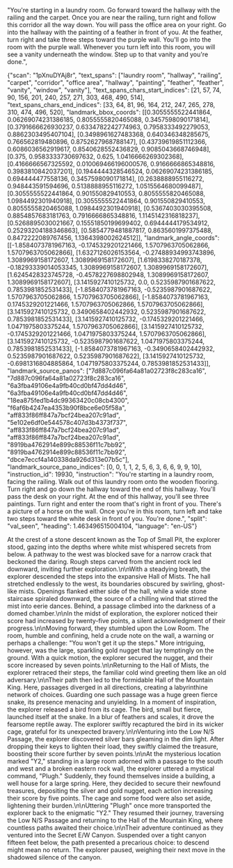 
"You're starting in a laundry room. Go forward toward the hallway with the railing and the carpet. Once you are near the railing, turn right and follow this corridor all the way down. You will pass the office area on your right. Go into the hallway with the painting of a feather in front of you. At the feather, turn right and take three steps toward the purple wall. You'll go into the room with the purple wall. Whenever you turn left into this room, you will see a vanity underneath the window. Step up to that vanity and you're done.",


{"scan": "1pXnuDYAj8r", "text_spans": ["laundry room", "hallway", "railing", "carpet", "corridor", "office area", "hallway", "painting", "feather", "feather", "vanity", "window", "vanity"], "text_spans_chars_start_indices": [21, 57, 74, 90, 156, 201, 240, 257, 271, 303, 468, 490, 514], "text_spans_chars_end_indices": [33, 64, 81, 96, 164, 212, 247, 265, 278, 310, 474, 496, 520], "landmark_bbox_coords": [[0.3055555522441864, 0.06269074231386185, 0.8055555820465088, 0.3457598090171814], [0.3791666626930237, 0.6334782242774963, 0.7958333492279053, 0.8862303495407104], [0.3498961627483368, 0.640346348285675, 0.766562819480896, 0.8752627968788147], [0.43739619851112366, 0.6086036562919617, 0.8540628552436829, 0.9085043668746948], [0.375, 0.9583333730697632, 0.625, 1.0416666269302368], [0.4166666567325592, 0.010069466196000576, 0.9166666865348816, 0.3983810842037201], [0.1944444328546524, 0.06269074231386185, 0.694444477558136, 0.3457598090171814], [0.2638888955116272, 0.948443591594696, 0.5138888955116272, 1.0515564680099487], [0.3055555522441864, 0.901550829410553, 0.8055555820465088, 1.0984492301940918], [0.3055555522441864, 0.901550829410553, 0.8055555820465088, 1.0984492301940918], [0.5367403030395508, 0.8854857683181763, 0.7916666865348816, 1.1145142316818237], [0.5268895030021667, 0.15551850199699402, 0.6944444179534912, 0.25293204188346863], [0.5854779481887817, 0.8635601997375488, 0.8472222089767456, 1.1364398002624512]], "landmark_angle_coords": [[-1.8584073781967163, -0.1745329201221466, 1.5707963705062866, 1.5707963705062866], [1.6327126026153564, -0.27488934993743896, 1.3089969158172607, 1.3089969158172607], [1.6198338270187378, -0.18293339014053345, 1.3089969158172607, 1.3089969158172607], [1.6245428323745728, -0.4578227698802948, 1.3089969158172607, 1.3089969158172607], [3.1415927410125732, 0.0, 0.5235987901687622, 0.7853981852531433], [-1.8584073781967163, -0.5235987901687622, 1.5707963705062866, 1.5707963705062866], [-1.8584073781967163, 0.1745329201221466, 1.5707963705062866, 1.5707963705062866], [3.1415927410125732, 0.3490658402442932, 0.5235987901687622, 0.7853981852531433], [3.1415927410125732, -0.1745329201221466, 1.0471975803375244, 1.5707963705062866], [3.1415927410125732, -0.1745329201221466, 1.0471975803375244, 1.5707963705062866], [3.1415927410125732, -0.5235987901687622, 1.0471975803375244, 0.7853981852531433], [-1.8584073781967163, -0.3490658402442932, 0.5235987901687622, 0.5235987901687622], [3.1415927410125732, -0.6981316804885864, 1.0471975803375244, 0.7853981852531433]], "landmark_source_panos": ["7d887c096fa64a81a02723f8c283ca16", "7d887c096fa64a81a02723f8c283ca16", "6a3fba49106e4a9fb40cd0bf47dd4d46", "6a3fba49106e4a9fb40cd0bf47dd4d46", "18ea875fed1b4dc99363420c08cb4300", "f6af6b4247ea4353b90f8bce6e05f58a", "aff833f86ff847a7bcf24bea207c91ad", "5e102e6df0e544578c407d3b4373f737", "aff833f86ff847a7bcf24bea207c91ad", "aff833f86ff847a7bcf24bea207c91ad", "8919ba4762914e899c88536f11c7bb92", "8919ba4762914e899c88536f11c7bb92", "dbce7eccf4a140338da926d313e07b5c"], "landmark_source_pano_indices": [0, 0, 1, 1, 2, 5, 6, 3, 6, 6, 9, 9, 10], "instruction_id": 19930, "instruction": "You're starting in a laundry room, facing the railing. Walk out of this laundry room onto the wooden flooring. Turn right and go down the hallway toward the end of this hallway. You'll pass the desk on your right. At the end of this hallway, you'll see three paintings. Turn right and enter the room that's right in front of you. There's a picture of a horse on the wall. Once you're in this room, turn left and take two steps toward the white desk in front of you. You're done.", "split": "val_seen", "heading": 1.463496515004104, "language": "en-US"}


At the crest of a stone descent known as the Top of Small Pit, the explorer stood, gazing into the depths where white mist whispered secrets from below. A pathway to the west was blocked save for a narrow crack that beckoned the daring. Rough steps carved from the ancient rock led downward, inviting further exploration.\n\nWith a steadying breath, the explorer descended the steps into the expansive Hall of Mists. The hall stretched endlessly to the west, its boundaries obscured by swirling, ghost-like mists. Openings flanked either side of the hall, while a wide stone staircase spiraled downward, the source of a chilling wind that stirred the mist into eerie dances. Behind, a passage climbed into the darkness of a domed chamber.\n\nIn the midst of exploration, the explorer noticed their score had increased by twenty-five points, a silent acknowledgment of their progress.\n\nMoving forward, they stumbled upon the Low Room. The room, humble and confining, held a crude note on the wall, a warning or perhaps a challenge: \"You won't get it up the steps.\" More intriguing, however, was the large, sparkling gold nugget that lay temptingly on the ground. With a quick motion, the explorer secured the nugget, and their score increased by seven points.\n\nReturning to the Hall of Mists, the explorer retraced their steps, the familiar cold wind greeting them like an old adversary.\n\nTheir path then led to the formidable Hall of the Mountain King. Here, passages diverged in all directions, creating a labyrinthine network of choices. Guarding one such passage was a huge green fierce snake, its presence menacing and unyielding. In a moment of inspiration, the explorer released a bird from its cage. The bird, small but fierce, launched itself at the snake. In a blur of feathers and scales, it drove the fearsome reptile away. The explorer swiftly recaptured the bird in its wicker cage, grateful for its unexpected bravery.\n\nVenturing into the Low N/S Passage, the explorer discovered silver bars gleaming in the dim light. After dropping their keys to lighten their load, they swiftly claimed the treasure, boosting their score further by seven points.\n\nAt the mysterious location marked \"Y2,\" standing in a large room adorned with a passage to the south and west and a broken eastern rock wall, the explorer uttered a mystical command, \"Plugh.\" Suddenly, they found themselves inside a building, a well house for a large spring. Here, they decided to secure their newfound treasures, depositing the silver and gold nugget, each action increasing their score by five points. The cage and some food were also set aside, lightening their burden.\n\nUttering \"Plugh\" once more transported the explorer back to the enigmatic \"Y2.\" They resumed their journey, traversing the Low N/S Passage and returning to the Hall of the Mountain King, where countless paths awaited their choice.\n\nTheir adventure continued as they ventured into the Secret E/W Canyon. Suspended over a tight canyon fifteen feet below, the path presented a precarious choice: to descend might mean no return. The explorer paused, weighing their next move in the shadowed silence of the canyon.

